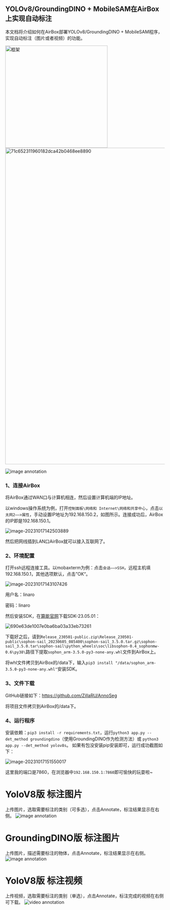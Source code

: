 ## YOLOv8/GroundingDINO + MobileSAM在AirBox上实现自动标注

本文档将介绍如何在AirBox部署YOLOv8/GroundingDINO + MobileSAM程序，实现自动标注（图片或者视频）的功能。

<img width="323" alt="框架" src="https://github.com/ZillaRU/AnnoSeg/assets/25343084/1f50c8f9-6c6d-4d2b-a3fe-dc14cd1f542d">

<img width="1000" alt="71c652311960182dca42b0468ee8890" src="https://github.com/ZillaRU/AnnoSeg/assets/25343084/51a74953-7464-4e3f-b77e-d133ff50dd9e">

![image annotation](assets/4157b8e3520a3fcd4f2fa121e13f12f.png)


###  1、连接AirBox

将AirBox通过WAN口与计算机相连，然后设置计算机端的IP地址。

以windows操作系统为例，打开`控制面板\网络和 Internet\网络和共享中心`，点击`以太网2——>属性`，手动设置IP地址为192.168.150.2，如图所示。连接成功后，AirBox的IP即是192.168.150.1。

![image-20231017142503889](assets/1.png)


然后把网线插到LAN口AirBox就可以接入互联网了。

###  2、环境配置

打开ssh远程连接工具。以mobaxterm为例：点击`会话——>SSH`，远程主机填192.168.150.1，其他选项默认，点击”OK“。

![image-20231017143107426](assets/2.png)

用户名：linaro

密码：linaro

然后安装SDK，在[算能官网](https://developer.sophgo.com/site/index/material/37/all.html)下载SDK-23.05.01：

![690e63de1007e0ba6ba03a33eb73261](assets/3.png)

下载好之后，请到`Release_230501-public.zip\Release_230501-public\sophon-sail_20230605_085400\sophon-sail_3.5.0.tar.gz\sophon-sail_3.5.0.tar\sophon-sail\python_wheels\soc\libsophon-0.4_sophonmw-0.6\py38\`路径下提取`sophon_arm-3.5.0-py3-none-any.whl`文件到AirBox上。

将whl文件拷贝到AirBox的/data下，输入`pip3 install "/data/sophon_arm-3.5.0-py3-none-any.whl"`安装SDK。


###  3、文件下载

GitHub链接如下：https://github.com/ZillaRU/AnnoSeg

将项目文件拷贝到AirBox的/data下。

###  4、运行程序

安装依赖：`pip3 install -r requirements.txt`，运行`python3 app.py --det_method groundingdino`（使用GroundingDINO作为检测方法）或 `python3 app.py --det_method yolov8s`。
如果有包没安装pip安装即可，运行成功截图如下：

![image-20231017151550017](assets/4.png)

这里我的端口是7860，在浏览器中`192.168.150.1:7860`即可愉快的玩耍啦~

# YoloV8版 标注图片
上传图片，选取需要标注的类别（可多选），点击Annotate，标注结果显示在右侧。
![image annotation](assets/image.png)

# GroundingDINO版 标注图片
上传图片，描述需要标注的物体，点击Annotate，标注结果显示在右侧。
![image annotation](assets/4157b8e3520a3fcd4f2fa121e13f12f.png)


# YoloV8版 标注视频
上传视频，选取需要标注的类别（单选），点击Annotate，标注完成的视频在右侧可下载。
![video annotation](assets/image1.png)
